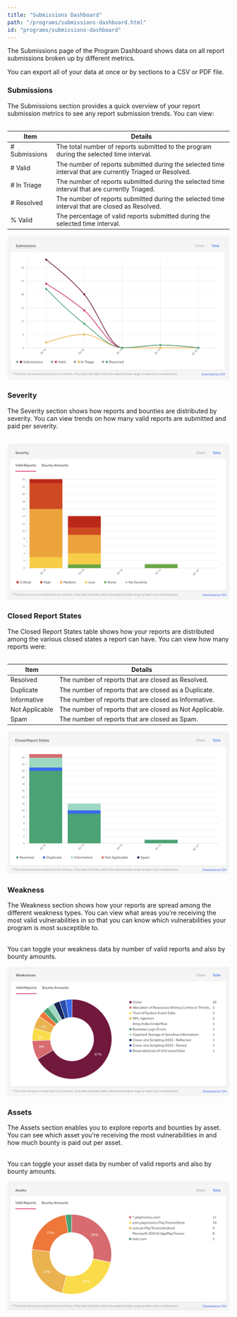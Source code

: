 ```yaml
---
title: "Submissions Dashboard"
path: "/programs/submissions-dashboard.html"
id: "programs/submissions-dashboard"
---
```


<style>
.contents {
  margin-left: 1.45rem;
  margin-right: 1.45rem;
  border-radius: 0.3em;
  width: 60%;
}
</style>

The Submissions page of the Program Dashboard shows data on all report submissions broken up by different metrics.

You can export all of your data at once or by sections to a CSV or PDF file.

### Submissions
The Submissions section provides a quick overview of your report submission metrics to see any report submission trends. You can view:<br><br>

Item | Details
---- | ----------
# Submissions | The total number of reports submitted to the program during the selected time interval.
# Valid | The number of reports submitted during the selected time interval that are currently Triaged or Resolved.
# In Triage | The number of reports submitted during the selected time interval that are currently Triaged.
# Resolved | The number of reports submitted during the selected time interval that are closed as Resolved.
% Valid | The percentage of valid reports submitted during the selected time interval.   

![Submissions graph on program dashboard](./images/program-dashboard-submissions.png)

### Severity
The Severity section shows how reports and bounties are distributed by severity. You can view trends on how many valid reports are submitted and paid per severity.<br><br>

![Severity table on program dashboard](./images/program-dashboard-severity.png)

### Closed Report States
The Closed Report States table shows how your reports are distributed among the various closed states a report can have.  You can view how many reports were:<br><br>

Item | Details
---- | -----------
Resolved | The number of reports that are closed as Resolved.
Duplicate | The number of reports that are closed as a Duplicate.
Informative | The number of reports that are closed as Informative.
Not Applicable | The number of reports that are closed as Not Applicable.
Spam | The number of reports that are closed as Spam.

![Closed Report States on program dashboard](./images/program-dashboard-closed-report-states.png)

### Weakness
The Weakness section shows how your reports are spread among the different weakness types. You can view what areas you’re receiving the most valid vulnerabilities in so that you can know which vulnerabilities your program is most susceptible to.

<br>You can toggle your weakness data by number of valid reports and also by bounty amounts.

![Weaknesses graph on program dashboard](./images/program-dashboard-weaknesses.png)

### Assets
The Assets section enables you to explore reports and bounties by asset. You can see which asset you’re receiving the most vulnerabilities in and how much bounty is paid out per asset.

<br>You can toggle your asset data by number of valid reports and also by bounty amounts.

![Assets graph on program dashboard](./images/program-dashboard-assets.png)
